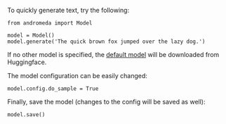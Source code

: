 To quickly generate text, try the following:

```
from andromeda import Model

model = Model()
model.generate('The quick brown fox jumped over the lazy dog.')
```

If no other model is specified, the [default model](https://huggingface.co/mchaney/andromeda) will be downloaded from Huggingface.

The model configuration can be easily changed:

```
model.config.do_sample = True
```

Finally, save the model (changes to the config will be saved as well):

```
model.save()
```